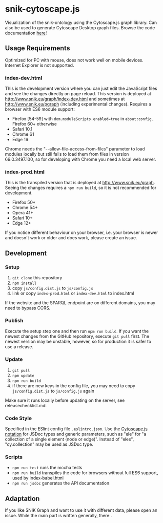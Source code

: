 # snik-cytoscape.js
Visualization of the snik-ontology using the Cytoscape.js graph library. Can also be used to generate Cytoscape Desktop graph files. Browse the code documentation [here](https://imise.github.io/snik-cytoscape.js/index.html)!

## Usage Requirements
Optimized for PC with mouse, does not work well on mobile devices. Internet Explorer is not supported.

### index-dev.html
This is the development version where you can just edit the JavaScript files and see the changes directly on page reload.
This version is deployed at http://www.snik.eu/graph/index-dev.html and sometimes at http://www.snik.eu/pgraph (including experimental changes).
Requires a browser with ES6 module support:

* Firefox [54-59] with `dom.moduleScripts.enabled=true` in `about:config`, Firefox 60+ otherwise
* Safari 10.1
* Chrome 61
* Edge 16

Chrome needs the "--allow-file-access-from-files" parameter to load modules locally but still fails to load them from files in version 69.0.3497.100, so for developing with Chrome you need a local web server.

### index-prod.html
This is the transpiled version that is deployed at http://www.snik.eu/graph. Seeing the changes requires a `npm run build`, so it is not recommended for development.

* Firefox 50+
* Chrome 54+
* Opera 41+
* Safari 10+
* Edge 12+

If you notice different behaviour on your browser, i.e. your browser is newer and doesn't work or older and does work, please create an issue.

## Development

### Setup
1. `git clone` this repository
2. `npm install`
3. copy `js/config.dist.js` to `js/config.js`
4. link or copy `index-prod.html` or `index-dev.html` to index.html

If the website and the SPARQL endpoint are on different domains, you may need to bypass CORS.

### Publish

Execute the setup step one and then run `npm run build`.
If you want the newest changes from the GitHub repository, execute `git pull` first. The newest version may be unstable, however, so for production it is safer to use a release.

### Update

1. `git pull`
2. `npm update`
3. `npm run build`
4. if there are new keys in the config file, you may need to copy `js/config.dist.js` to `js/config.js` again

Make sure it runs locally before updating on the server, see releasechecklist.md.

### Code Style
Specified in the ESlint config file `.eslintrc.json`.
Use the [Cytoscape.js notation](http://js.cytoscape.org/#notation/functions) for JSDoc types and generic parameters, such as "ele" for "a collection of a single element (node or edge)".
Instead of "eles", "cy.collection" may be used as JSDoc type.

### Scripts
* `npm run test` runs the mocha tests
* `npm run build` transpiles the code for browsers without full ES6 support, used by index-babel.html
* `npm run jsdoc` generates the API documentation

## Adaptation

If you like SNIK Graph and want to use it with different data, please open an issue.
While the main part is written generally, there .
